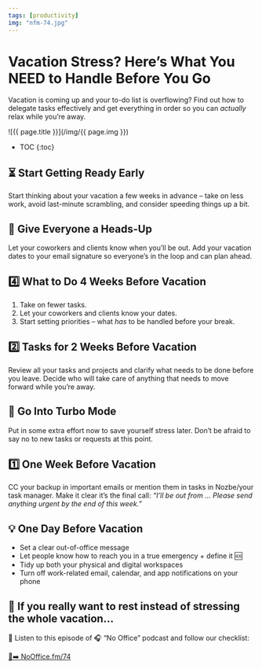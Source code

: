 ```yaml
---
tags: [productivity]
img: "nfm-74.jpg"
---
```


# Vacation Stress? Here’s What You NEED to Handle Before You Go

Vacation is coming up and your to-do list is overflowing? Find out how to delegate tasks effectively and get everything in order so you can *actually* relax while you’re away.

<!--More-->

![{{ page.title }}](/img/{{ page.img }})

* TOC
{:toc}

## ⏳ Start Getting Ready Early

Start thinking about your vacation a few weeks in advance – take on less work, avoid last-minute scrambling, and consider speeding things up a bit.

## 📣 Give Everyone a Heads-Up

Let your coworkers and clients know when you’ll be out. Add your vacation dates to your email signature so everyone’s in the loop and can plan ahead.

## 4️⃣ What to Do 4 Weeks Before Vacation

1. Take on fewer tasks.  
2. Let your coworkers and clients know your dates.  
3. Start setting priorities – what *has* to be handled before your break.

## 2️⃣ Tasks for 2 Weeks Before Vacation

Review all your tasks and projects and clarify what needs to be done before you leave. Decide who will take care of anything that needs to move forward while you’re away.

## 🚀 Go Into Turbo Mode

Put in some extra effort now to save yourself stress later. Don’t be afraid to say no to new tasks or requests at this point.

## 1️⃣ One Week Before Vacation

CC your backup in important emails or mention them in tasks in Nozbe/your task manager. Make it clear it’s the final call: *“I’ll be out from ... Please send anything urgent by the end of this week.”*

## 💡 One Day Before Vacation

* Set a clear out-of-office message  
* Let people know how to reach you in a true emergency + define it 🆘  
* Tidy up both your physical and digital workspaces  
* Turn off work-related email, calendar, and app notifications on your phone

## 👋 If you really want to rest instead of stressing the whole vacation…

🤗 Listen to this episode of 🎧 “No Office” podcast and follow our checklist:

[🔗➡️ NoOffice.fm/74](https://nozbe.com/blog/no-office-74-stressed-before-your-vacation-dont-panic-do-this-first/)

[n]: https://michael.gratis/nozbe
[np]: https://michael.gratis/nozbepersonal